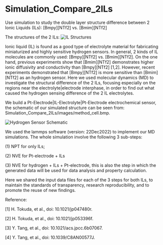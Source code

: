 # Simulation_Compare_2ILs
Use simulation to study the double layer structure difference between 2 Ionic Liquids (ILs): [Bmpy][NTf2] vs. [Bmim][NTf2]

The structures of the 2 ILs: 
![IL Structures](images/IL_structure.bmp) 

Ionic liquid (IL) is found as a good type of electrolyte material for fabricating miniaturized and highly sensitive hydrogen sensors. In general, 2 kinds of IL molecules are commonly used: [Bmpy][NTf2] vs. [Bmim][NTf2]. On the one hand, previous experiments show that [Bmim][NTf2] demonstrates higher ionic diffusivity and conductivity than [Bmpy][NTf2] [1,2]. However, recent experiments demonstrated that [Bmpy][NTf2] is more sensitive than [Bmim][NTf2] as an hydrogen sensor. Here we used molecular dynamics (MD) to investigate the structural difference of the 2 ILs, focusing especially on the regions near the electrolyte|electrode interphase, in order to find out what caused the hydrogen sensing difference of the 2 IL electrolytes.

We build a Pt-Electrode|IL-Electrolyte|Pt-Electrode electrochemical sensor, the schematic of our simulated structure can be seen from: Simulation_Compare_2ILs/images/method_cell.bmp.

![Hydrogen Sensor Schematic](images/method_cell.bmp) 

We used the lammps software (version: 22Dec2022) to implement our MD simulations. The whole simulation involve the following 3 sub-steps: 

(1) NPT for only ILs; 

(2) NVE for Pt-electrode + ILs

(3) NVE for hydrogen + ILs + Pt-electrode, this is also the step in which the generated data will be used for data analysis and property calculation.

Here we shared the input data files for each of the 3 steps for both ILs, to maintain the standards of transparency, research reproducibility, and to promote the reuse of new findings.

Reference:

[1] H. Tokuda, et al., doi: 10.1021/jp047480r.

[2] H. Tokuda, et al., doi: 10.1021/jp053396f.

[3] Y. Tang, et al., doi: 10.1021/acs.jpcc.6b07067.

[4] Y. Tang, et al., doi: 10.1039/C8AN00577J.
